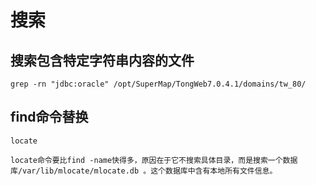 # 搜索
## 搜索包含特定字符串内容的文件
```
grep -rn "jdbc:oracle" /opt/SuperMap/TongWeb7.0.4.1/domains/tw_80/
```
## find命令替换
```
locate

locate命令要比find -name快得多，原因在于它不搜索具体目录，而是搜索一个数据库/var/lib/mlocate/mlocate.db 。这个数据库中含有本地所有文件信息。
```